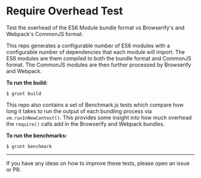 Require Overhead Test
=====================

Test the overhead of the ES6 Module bundle format vs Browserify's and Webpack's CommonJS format.

This repo generates a configurable number of ES6 modules with a configurable number of dependencies that each module will import. The ES6 modules are them compiled to both the bundle format and CommonJS format. The CommonJS modules are then further processed by Browserify and Webpack.

**To run the build:**

```
$ grunt build
```

This repo also contains a set of Benchmark.js tests which compare how long it takes to run the output of each bundling process via `vm.runInNewContext()`. This provides some insight into how much overhead the `require()` calls add in the Browserify and Webpack bundles.

**To run the benchmarks:**

```
$ grunt benchmark
```

----

If you have any ideas on how to improve these tests, please open an issue or PR.
